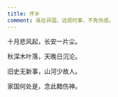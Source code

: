 ```yaml
---
title: 怀乡
comment: 虽在异国，远观时事，不免伤感。
---
```


十月悲风起，长安一片尘。

秋深木叶落，天晚日沉沦。

旧史无新事，山河少故人。

家国何处是，念此黯伤神。

